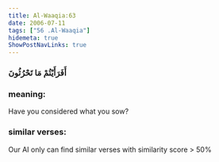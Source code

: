 ```yaml
---
title: Al-Waaqia:63
date: 2006-07-11
tags: ["56 .Al-Waaqia"]
hidemeta: true 
ShowPostNavLinks: true 
---
```

### أَفَرَأَيْتُمْ مَا تَحْرُثُونَ
### meaning: 
Have you considered what you sow?
### similar verses: 

Our AI only can find similar verses with similarity score > 50% 




